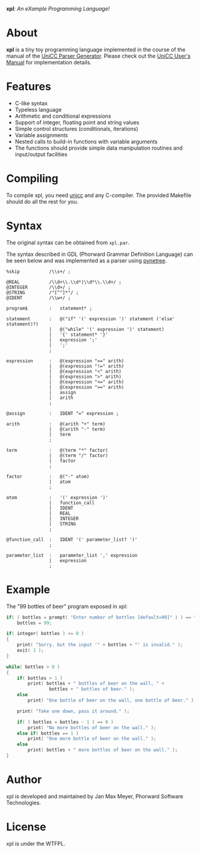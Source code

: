 **xpl**: *An eXample Programming Language!*

# About

**xpl** is a tiny toy programming language implemented in the course of the manual of the [UniCC Parser Generator](https://github.com/phorward/unicc).
Please check out the [UniCC User's Manual](http://phorward.info/download/unicc/unicc.pdf) for implementation details.

# Features

- C-like syntax
- Typeless language
- Arithmetic and conditional expressions
- Support of integer, floating point and string values
- Simple control structures (conditionals, iterations)
- Variable assignments
- Nested calls to build-in functions with variable arguments
- The functions should provide simple data manipulation routines and input/output facilities

# Compiling

To compile xpl, you need [unicc](https://github.com/phorward/unicc) and any C-compiler. The provided Makefile should do all the rest for you.

# Syntax

The original syntax can be obtained from `xpl.par`.

The syntax described in GDL (Phorward Grammar Definition Language) can be
seen below and was implemented as a parser using [pynetree](https://github.com/phorward/pynetree).

```
%skip			/\\s+/ ;

@REAL			/\\d+\\.\\d*|\\d*\\.\\d+/ ;
@INTEGER		/\\d+/ ;
@STRING			/"[^"]*"/ ;
@IDENT			/\\w+/ ;

program$ 		:	statement* ;

statement		:	@("if" '(' expression ')' statement ('else' statement)?)
				| 	@("while" '(' expression ')' statement)
				| 	'{' statement* '}'
				| 	expression ';'
				|	';'
				;

expression		:	@(expression "==" arith)
        		|	@(expression "!=" arith)
        		|	@(expression "<" arith)
        		|	@(expression ">" arith)
				|	@(expression "<=" arith)
				|	@(expression ">=" arith)
				|	assign
				|	arith
				;

@assign			:	IDENT "=" expression ;

arith			:	@(arith "+" term)
				|	@(arith "-" term)
				|	term
				;

term			:	@(term "*" factor)
				|	@(term "/" factor)
				|	factor
				;

factor			:	@("-" atom)
				|	atom
				;

atom			:	'(' expression ')'
				|	function_call
				|	IDENT
				| 	REAL
				|	INTEGER
				|	STRING
				;

@function_call	:	IDENT '(' parameter_list? ')'
				;

parameter_list	:	parameter_list ',' expression
				|	expression
				;
```

# Example

The "99 bottles of beer" program exposed in xpl:

```c
if( ( bottles = prompt( "Enter number of bottles [default=99]" ) ) == "" )
    bottles = 99;

if( integer( bottles ) <= 0 )
{
    print( "Sorry, but the input '" + bottles + "' is invalid." );
    exit( 1 );
}

while( bottles > 0 )
{
    if( bottles > 1 )
        print( bottles + " bottles of beer on the wall, " +
                bottles + " bottles of beer." );
    else
        print( "One bottle of beer on the wall, one bottle of beer." );

    print( "Take one down, pass it around." );

    if( ( bottles = bottles - 1 ) == 0 )
        print( "No more bottles of beer on the wall." );
    else if( bottles == 1 )
        print( "One more bottle of beer on the wall." );
    else
        print( bottles + " more bottles of beer on the wall." );
}
```

# Author

xpl is developed and maintained by Jan Max Meyer, Phorward Software Technologies.

# License

xpl is under the WTFPL.
